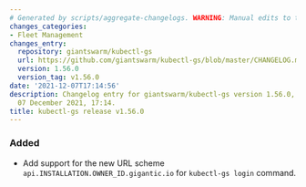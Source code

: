 ```yaml
---
# Generated by scripts/aggregate-changelogs. WARNING: Manual edits to this files will be overwritten.
changes_categories:
- Fleet Management
changes_entry:
  repository: giantswarm/kubectl-gs
  url: https://github.com/giantswarm/kubectl-gs/blob/master/CHANGELOG.md#1560---2021-12-07
  version: 1.56.0
  version_tag: v1.56.0
date: '2021-12-07T17:14:56'
description: Changelog entry for giantswarm/kubectl-gs version 1.56.0, published on
  07 December 2021, 17:14.
title: kubectl-gs release v1.56.0
---
```


### Added
- Add support for the new URL scheme `api.INSTALLATION.OWNER_ID.gigantic.io` for `kubectl-gs login` command.
